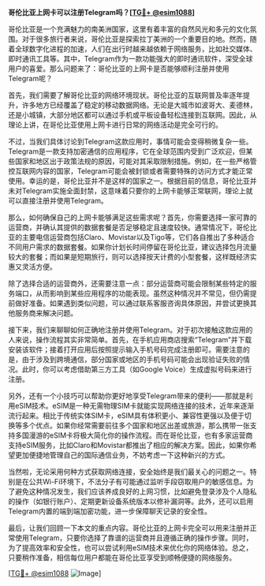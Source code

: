 **哥伦比亚上网卡可以注册Telegram吗？[[TG💪+ @esim1088](https://t.me/s/esim1088)]**

哥伦比亚是一个充满魅力的南美洲国家，这里有着丰富的自然风光和多元的文化氛围。对于很多旅行者来说，哥伦比亚是探索拉丁美洲的一个重要目的地。然而，随着全球数字化进程的加速，人们在出行时越来越依赖于网络服务，比如社交媒体、即时通讯工具等。其中，Telegram作为一款功能强大的即时通讯软件，深受全球用户的喜爱。那么问题来了：哥伦比亚的上网卡是否能够顺利注册并使用Telegram呢？

首先，我们需要了解哥伦比亚的网络环境现状。哥伦比亚的互联网普及率逐年提升，许多地方已经覆盖了稳定的移动数据网络。无论是大城市如波哥大、麦德林，还是小城镇，大部分地区都可以通过手机或平板设备轻松连接到互联网。因此，从理论上讲，在哥伦比亚使用上网卡进行日常的网络活动是完全可行的。

不过，当我们具体讨论到Telegram这款应用时，事情可能会变得稍微复杂一些。Telegram是一款支持加密通信的应用程序，它在全球范围内受到广泛欢迎，但某些国家和地区出于政策法规的原因，可能对其采取限制措施。例如，在一些严格管控互联网内容的国家，Telegram可能会被封锁或者需要特殊的访问方式才能正常使用。幸运的是，哥伦比亚并不是这样的国家之一。根据目前的信息，哥伦比亚并未对Telegram实施全面封禁，这意味着只要你的上网卡能够正常联网，理论上就可以直接注册并使用Telegram。

那么，如何确保自己的上网卡能够满足这些需求呢？首先，你需要选择一家可靠的运营商，并确认其提供的数据套餐是否足够稳定且速度较快。通常情况下，哥伦比亚的主要电信运营商包括Claro、Movistar以及Tigo等，它们各自推出了多种适合不同用户需求的数据套餐。如果你计划长时间停留在哥伦比亚，建议选择包月流量较大的套餐；而如果是短期旅行，则可以选择按天计费的小型套餐，这样既经济实惠又灵活方便。

除了选择合适的运营商外，还需要注意一点：部分运营商可能会限制某些特定的服务端口，从而影响到某些应用程序的功能表现。虽然这种情况并不常见，但仍需提前做好准备。如果遇到类似问题，可以通过联系客服咨询具体原因，并尝试更换其他服务商来解决问题。

接下来，我们来聊聊如何正确地注册并使用Telegram。对于初次接触这款应用的人来说，操作流程其实非常简单。首先，在手机应用商店搜索“Telegram”并下载安装该软件；接着打开应用后按照提示输入手机号码完成注册即可。需要注意的是，由于涉及到跨境通信，部分国家或地区的手机号码可能会出现验证失败的情况。此时，你可以考虑借助第三方工具（如Google Voice）生成虚拟号码来进行注册。

另外，还有一个小技巧可以帮助你更好地享受Telegram带来的便利——那就是利用eSIM技术。eSIM是一种无需物理SIM卡就能实现网络连接的技术，近年来逐渐流行起来。相比于传统实体SIM卡，eSIM具有体积更小、兼容性更强以及便于切换等多个优点。如果你经常需要前往多个国家和地区出差或旅游，那么携带一张支持多国漫游的eSIM卡将极大简化你的操作流程。而在哥伦比亚，也有多家运营商支持eSIM服务，比如Claro和Movistar都推出了相应的解决方案。因此，如果你希望更加便捷地管理自己的国际通信业务，不妨考虑一下这种新兴的方式。

当然啦，无论采用何种方式获取网络连接，安全始终是我们最关心的问题之一。特别是在公共Wi-Fi环境下，不法分子有可能通过监听手段窃取用户的敏感信息。为了避免这种情况发生，我们应该养成良好的上网习惯，比如避免登录涉及个人隐私的操作（如银行账户）、定期更新设备系统版本以修补漏洞等。此外，还可以启用Telegram内置的端到端加密功能，进一步保障聊天记录的安全性。

最后，让我们回顾一下本文的重点内容。哥伦比亚的上网卡完全可以用来注册并正常使用Telegram，只要你选择了靠谱的运营商并且遵循正确的操作步骤。同时，为了提高效率和安全性，也可以尝试利用eSIM技术来优化你的网络体验。总之，只要稍作准备，相信每位用户都能在哥伦比亚享受到顺畅便捷的网络服务。

[[TG💪+ @esim1088](https://t.me/s/esim1088) ![Image](https://i.postimg.cc/4NQfJmqS/Snipaste-2025-05-13-00-14-12.png)]